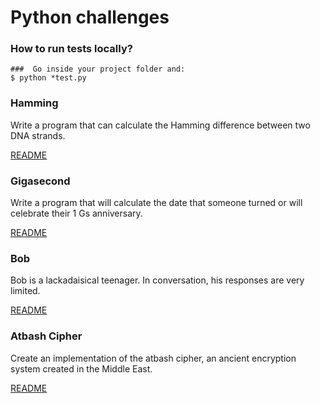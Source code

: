 # Python challenges



### How to run tests locally?

```shell
###  Go inside your project folder and:
$ python *test.py
```


### Hamming 

Write a program that can calculate the Hamming difference between two
DNA strands.

[README](./python-hamming/)

### Gigasecond

Write a program that will calculate the date that someone turned or will
celebrate their 1 Gs anniversary.

[README](./python-gigasecond/)

### Bob 

Bob is a lackadaisical teenager. In conversation, his responses are very
limited.

[README](./python-bob/)


### Atbash Cipher

Create an implementation of the atbash cipher, an ancient encryption
system created in the Middle East.

[README](./python-atbash-cipher/)
